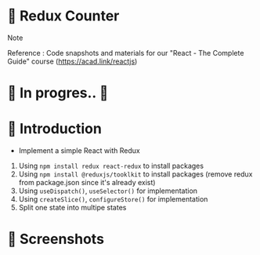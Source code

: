 # 💯 Redux Counter

> [!NOTE]
> Reference : Code snapshots and materials for our "React - The Complete Guide" course (https://acad.link/reactjs)

# 🚧 In progres.. 🚧

# 📖 Introduction

- Implement a simple React with Redux

1. Using `npm install redux react-redux` to install packages
2. Using `npm install @reduxjs/tooklkit` to install packages (remove redux from package.json since it's already exist)
3. Using `useDispatch()`, `useSelector()` for implementation
4. Using `createSlice()`, `configureStore()` for implementation
5. Split one state into multipe states

<!--
5. Handling HTTP request
6. Implementing async/await (fetch..then()) to get response
7. Using The-Star-Wars API for GET data
8. Using Firebase for POST data

- Implement a simple React page for

1. Learning Class based components
2. Using `componentDidUpdate()`, `componentDidMount()`, `componentDidCatch()`, `React.Component`
3. Control errors which only supported by Class based components
   -->

# 👀 Screenshots

<!--![image](https://github.com/kdh4646/class-based-components/assets/71913953/59ffe86c-e5ab-4135-9626-741a48bf9b3c) -->
